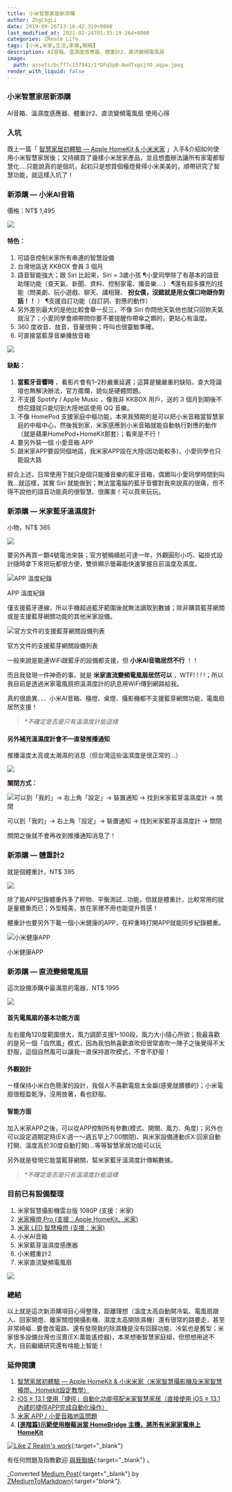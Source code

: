 ```yaml
---
title: 小米智慧家居新添購
author: ZhgChgLi
date: 2019-09-26T13:16:42.319+0000
last_modified_at: 2021-02-24T01:35:19.264+0000
categories: ZRealm Life.
tags: [小米,米家,生活,家電,開箱]
description: AI音箱、溫濕度感應器、體重計2、直流變頻電風扇
image:
  path: assets/bcff7c157941/1*DFq5pB-AwdTxgsjtO_aqyw.jpeg
render_with_liquid: false
---
```


### 小米智慧家居新添購

AI音箱、溫濕度感應器、體重計2、直流變頻電風扇 使用心得
### 入坑

既上一篇「 [智慧家居初體驗 — Apple HomeKit & 小米米家](../c3150cdc85dd/) 」入手&介紹如何使用小米智慧家居後；又持續買了幾樣小米居家產品，並且想盡辦法讓所有家電都智慧化…\.只能說真的是個坑，起初只是想買個檯燈覺得小米美美的，順帶研究了智慧功能，就這樣入坑了！
### 新添購 — 小米AI音箱

價格：NT$ 1,495


![](/assets/bcff7c157941/1*eBR4GwtCIhhi-fIa0Kf7dA.jpeg)

#### 特色：
1. 可語音控制米家所有串連的智慧設備
2. 台灣地區送 KKBOX 會員 3 個月
3. 語音智能強大；跟 Siri 比起來，Siri = 3歲小孩
¶小愛同學除了有基本的語音助理功能（查天氣、新聞、資料、控制家電、播音樂…\.）
¶還有超多擴充的技能（問美劇、玩小遊戲、聊天、講相聲、 **扮女僕，沒錯就是用女僕口吻跟你對話！！** ）
¶支援自訂功能（自訂詞、對應的動作）
4. 另外差別最大的是他比較會舉一反三，不像 Siri 你問他天氣他也就只回妳天氣就沒了；小愛同學會順帶問你要不要提醒你帶傘之類的，更貼心有溫度。
5. 360 度收音、放音，音量很夠；呼叫也很靈敏準確。
6. 可直接當藍芽音樂播放音箱



![](/assets/bcff7c157941/1*9q9x-WQDxnanFqH6kQ_hAQ.png)

#### 缺點：
1. **當藍牙音響時** ，看影片會有1–2秒嚴重延遲；這算是蠻嚴重的缺陷，查大陸論壇也無解決辦法，官方擺爛，貌似是硬體問題。
2. 不支援 Spotify / Apple Music ，像我非 KKBOX 用戶，送的 3 個月到期後不想花錢就只能切到大陸地區使用 QQ 音樂。
3. 不像 HomePod 支援家庭中樞功能，本來我預期的是可以把小米音箱當智慧家庭的中樞中心，然後我到家，米家感應到小米音箱就能自動執行對應的動作（就是蘋果HomePod\+HomeKit那套）；看來是不行！
4. 要另外裝一個 小愛音箱 APP
5. 跟米家APP要設同個地區，我米家APP設在大陸\(因功能較多\)，小愛同學也只能設大路


綜合上述，日常使用下就只是個只能播音樂的藍牙音箱，偶爾叫小愛同學時間到叫我…就這樣，其實 Siri 就能做到；無法當電腦的藍牙音響對我來說真的很痛，但不得不說他的語音功能真的很智慧、很厲害！可以買來玩玩。
### 新添購 — 米家藍牙溫濕度計

小物，NT$ 365


![](/assets/bcff7c157941/1*DFq5pB-AwdTxgsjtO_aqyw.jpeg)


要另外再買一顆4號電池來裝；官方號稱續航可達一年，外觀圓形小巧、磁掛式設計隨時拿下來把玩都很方便，雙排顯示螢幕能快速掌握目前溫度及濕度。


![APP 溫度紀錄](/assets/bcff7c157941/1*fHWZD8e3zcrJsass96Mkrg.png)

APP 溫度紀錄

僅支援藍牙連線，所以手機超過藍牙範圍後就無法讀取到數據；除非購買藍芽網關或是支援藍芽網關功能的其他米家設備。


![官方文件的支援藍芽網關設備列表](/assets/bcff7c157941/1*FN1SQKH8fwQq80MDDxv-2Q.png)

官方文件的支援藍芽網關設備列表

一般來說是能連WiFi跟藍牙的設備都支援，但 **小米AI音箱居然不行** ！！

而且我發現一件神奇的事，就是 **米家直流變頻電風扇居然可以** ，WTF\! \! \! \!；所以我目前是透過米家電風扇把溫濕度計的訊息用WiFi傳到網路給我。

真的很詭異．．．小米AI音箱、檯燈、桌燈、攝影機都不支援藍芽網關功能，電風扇居然支援！
> _\*不確定是否是只有溫濕度計能這樣_ 


#### 另外補充溫濕度計會不一直發推播通知

推播溫度太高或太潮濕的消息（但台灣這些溫濕度是很正常的…）


![](/assets/bcff7c157941/1*Ydk6RU2A8vFiRkxx59OuoA.png)


**關閉方式：**


![可以到「我的」\-> 右上角「設定」\-> 裝置通知 \-> 找到米家藍芽溫濕度計 \-> 關閉](/assets/bcff7c157941/1*m5_dj0QgEs47J0ozBoNMnQ.jpeg)

可以到「我的」\-> 右上角「設定」\-> 裝置通知 \-> 找到米家藍芽溫濕度計 \-> 關閉

關閉之後就不會再收到推播通知消息了！
### 新添購 — 體重計2

就是個體重計，NT$ 395


![](/assets/bcff7c157941/1*GJfy_B52RnbOHPFUW-nyWA.jpeg)


除了能APP記錄體重外多了秤物、平衡測試…功能，但就是體重計，比較常用的就是量體重而已；外型精美，放在家裡不用也能提升質感！

體重計也要另外下載一個小米健康的APP，在秤重時打開APP就能同步紀錄體重。


![小米健康APP](/assets/bcff7c157941/1*rQiKA7u3dnBmFIJtHeq4dw.png)

小米健康APP
### 新添購 — 直流變頻電風扇

這次設備添購中最滿意的電器，NT$ 1995


![](/assets/bcff7c157941/1*cMflcYANnC0JR-Os5odoPQ.jpeg)

#### 首先電風扇的基本功能方面

左右擺角120度範圍很大，風力調節支援1–100段，風力大小隨心所欲；我最喜歡的是另一個「自然風」模式，因為我怕熱喜歡直吹但很常直吹一陣子之後覺得不太舒服，這個自然風可以讓我一直保持直吹模式，不會不舒服！
#### 外觀設計

ㄧ樣保持小米白色簡潔的設計，我個人不喜歡電扇太金屬\(感覺就髒髒的\)；小米電扇很輕盈乾淨，沒用放著，看也舒服。
#### 智能方面

加入米家APP之後，可以從APP控制所有參數\(模式、開關、風力、角度\)；另外也可以設定週期定時\(EX:週一～週五早上7:00關閉\)、與米家設備連動\(EX:回家自動打開、溫度高於30度自動打開\)…等等智慧家居功能可以玩

另外就是發現它能當藍芽網關，幫米家藍牙溫濕度計傳輸數據。
> _\*不確定是否是只有溫濕度計能這樣_ 


### 目前已有設備整理
1. 米家智慧攝影機雲台版 1080P \(支援：米家\)
2. [米家檯燈 Pro \(支援：Apple HomeKit、米家\)](../c3150cdc85dd/)
3. [米家 LED 智慧檯燈 \(支援：米家\)](../c3150cdc85dd/)
4. 小米AI音箱
5. 米家藍芽溫濕度感應器
6. 小米體重計2
7. 米家直流變頻電風扇



![](/assets/bcff7c157941/1*5tpZmR4r3bi3DvA66_HJvA.jpeg)

### 總結

以上就是這次新添購項目心得整理，距離理想（溫度太高自動開冷氣、電風扇跟人、回家開燈、離家關燈開攝影機、濕度太高開除濕機）還有很常的路要走，甚至非常崎嶇…要會改電路、還有發現我的除濕機是沒有回歸功能、冷氣也是舊型；米家很多設備台灣也沒賣\(EX:萬能遙控器\)，本來想衝智慧家庭組，但想想用途不大，目前繼續研究還有啥能上智能！
### 延伸閱讀
1. [智慧家居初體驗 — Apple HomeKit & 小米米家（米家智慧攝影機及米家智慧檯燈、Homekit設定教學）](../c3150cdc85dd/)
2. [iOS ≥ 13\.1 使用「捷徑」自動化功能搭配米家智慧家居（直接使用 iOS ≥ 13\.1 內建的捷徑APP完成自動化操作）](../21119db777dd/)
3. [米家 APP / 小愛音箱地區問題](../94a4020edb82/)
4. [**\[進階篇\]示範使用樹莓派當 HomeBridge 主機，將所有米家家電串上 HomeKit**](../99db2a1fbfe5/)



[![Like Z Realm's work](https://button.like.co/images/og/likebutton.png "Like Z Realm's work")](https://button.like.co/zhgchgli){:target="_blank"}


有任何問題及指教歡迎 [與我聯絡](https://www.zhgchg.li/contact){:target="_blank"} 。



_Converted [Medium Post](https://medium.com/zrealm-life/%E5%B0%8F%E7%B1%B3%E6%99%BA%E6%85%A7%E5%AE%B6%E5%B1%85%E6%96%B0%E6%B7%BB%E8%B3%BC-bcff7c157941){:target="_blank"} by [ZMediumToMarkdown](https://github.com/ZhgChgLi/ZMediumToMarkdown){:target="_blank"}._
